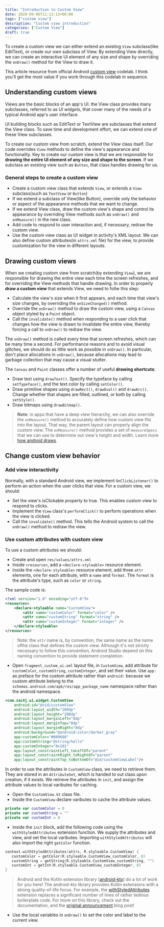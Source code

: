 ```yaml
---
title: "Introduction to Custom View"
date: 2020-09-06T11:11:13+08:00
tags: ["custom view"]
description: "Custom view introduction"
categories: ["Custom View"]
draft: true
---
```


To create a custom view we can either extend an existing `View` subclass(like EditText), or create our own subclass of View. By extending View directly, we can create an interactive UI element of any size and shape by overriding the `onDraw()` method for the View to draw it.

<!--more-->

This article resource from official Android [custom view][cv] codelab. I think you'll get the most value if you work through this codelab in sequence.

## Understanding custom views

Views are the basic blocks of an app's UI. the View class provides many subclasses, referred to as *UI widgets*, that cover many of the needs of a typical Android app's user interface.

UI building blocks such as EditText or TextView are subclasses that extend the View class. To save time and development effort, we can extend one of these View subclasses.

To create our custom view from scratch, extend the View class itself. Our code overrides `View` methods to define the view's appearance and functionality. Key to create our custom view is that we are responsible for **drawing the entire UI element of any size and shape to the screen**. If we subclass an existing view such as `Button`, that class handles drawing for us.

### General steps to create a custom view

+ Create a custom view class that extends `View`, or extends a `View` subclass(such as `TextView` or `Button`)
+ If we extend a subclass of View(like Button), override only the behavior or aspect of the appearance methods that we want to change.
+ If we extend View class, draw the custom view's shape and control its appearance by overriding View methods such as `onDraw()` and `onMeasure()` in the new class.
+ Add code to respond to user interaction and, if necessary, redraw the custom view.
+ Use the custom view class as UI widget in activity's XML layout. We can also define custom attributes(in `attrs.xml` file) for the view, to provide customization for the view in different layouts.

## Drawing custom views

When we creating custom view from scratch(by extending `View`), we are responsible for drawing the entire view each time the screen refreshes, and for overriding the View methods that handle drawing. In order to properly **draw a custom view** that extends View, we need to follw this step:

+ Calculate the view's size when it first appears, and each time that view's size changes, by overriding the `onSizeChanged()` method.
+ Override the `onDraw()` method to draw the custom view, using a `Canvas` object styled by a `Paint` object.
+ Call the `invalidate()` method when responding to a user click that changes how the view is drawn to invalidate the entire view, thereby forcing a call to `onDraw()` to redraw the view.

The `onDraw()` method is called every time that screen refreshes, which can be many time a second. For performance reasons and to avoid visual glitches, we should do as little work as possible in `onDraw()`. In particular, don't place allocations in `onDraw()`, because allocations may lead to garbage collection that may cause a visual stutter.

The `Canvas` and `Paint` classes offer a number of useful **drawing shortcuts**:

+ Draw text using `drawText()`. Specify the typeface by calling `setTypeface()`, and the text color by calling `setColor()`.
+ Draw primitive shapes using `drawRect()`, `drawOval()` and `drawArc()`. Change whether that shapes are filled, outlined, or both by calling `setStyle()`.
+ Draw bitmaps using `drawBitmap()`.

> **Note**: in apps that have a deep view hierarchy, we can also override the `onMeasure()` method to accurately define how custom view fits into the layout. That way, the parent layout can properly align the custom view. The `onMeasure()` method provides a set of `measureSpecs` that we can use to determine out view's height and width. Learn more [how android draws][had].

## Change custom view behavior

### Add view interactivity

Normally, with a standard Android view, we implement `OnClickListener()` to perform an action when the user clicks that view. For a custom view, we should:

+ Set the view's isClickable property to true. This enables custom view to respond to clicks.
+ Implement the `View` class's `performClick()` to perform operations when the view is clicked.
+ Call the `invalidate()` method. This tells the Android system to call the `onDraw()` method to redraw the view.

### Use custom attributes with custom view

To use a custom attributes we should:

+ Create and open `res/values/attrs.xml`
+ Inside `<resource>`, add a `<declare-styleable>` resource element.
+ Inside the `<declare-styleable>` resource element, add three `attr` elements, one for each attribute, with a `name` and `format`. The `format` is the attribute's type, such as `color` or `string`.

The sample code is:

``` xml
<?xml version="1.0" encoding="utf-8"?>
<resources>
    <declare-styleable name="CustomView">
        <attr name="customColor" format="color" />
        <attr name="customString" format="string" />
        <attr name="customInteger" format="integer" />
    </declare-styleable>
</resources>
```

> Note: the `attr` name is, by convention, the same name as the name ofthe class that defines the custom view. Although it's not strictly necessary to follow this convention, Android Studio depend on this naming convention to provide statement completion.

+ Open `fragment_custom_ui.xml` layout file, in `CustomView`, add attribute for `customColor`, `customString`, `customInteger`, and set their value. Use `app:` as preface for the custom attribute rather than `android:` because we custom attribute belong to the `schemas.android.com/apk/res/app_package_name` namespace rather than the android namespace.

``` xml
<com.zac4j.ui.widget.CustomView
    android:id="@+id/customView"
    android:layout_width="200dp"
    android:layout_height="200dp"
    android:layout_marginLeft="8dp"
    android:layout_marginTop="8dp"
    android:layout_marginRight="8dp"
    android:background="@android:color/darker_gray"
    app:customColor="#009688"
    app:customString="@string/hello"
    app:customInteger="0x101"
    app:layout_constraintLeft_toLeftOf="parent"
    app:layout_constraintRight_toRightOf="parent"
    app:layout_constraintTop_toBottomOf="@id/customViewLabel"/>
```

In order to use the attributes in `CustomView` class, we need to retrieve them. They are stored in an `AttributeSet`, which is handed to out class upon creation, if it exists. We retrieve the attributes in `init`, and assign the attribute values to local vaributes for caching.

+ Open the `CustomView.kt` class file.
+ Inside the `CustomView` declare vaributes to cache the attribute values.

``` kotlin
private var customColor = 0
private var customString = ""
private var customInt = 0
```

+ Inside the `init` block, add the following code using the `withStyledAttributes` extension function. We supply the attributes and view, and set the local vaributes. Importing `withStyledAttributes` will also import the right `getColor` function.

```kotlin
context.withStyledAttributes(attrs, R.styleable.CustomView) {
   customColor = getColor(R.styleable.CustomView_customColor, 0)
   customString = getString(R.styleable.CustomView_customString, "")
   customInt = getInt(R.styleable.CustomView_customInteger, 0)
}
```

> Android and the Kotlin extension library ([android-ktx][ktx]) do a lot of work for you here! The android-ktx library provides Kotlin extensions with a strong quality-of-life focus. For example, the [withStyledAttributes][wsa] extension replaces a significant number of lines of rather tedious boilerplate code. For more on this library, check out the documentation, and the [original announcement][oa] blog post!

+ Use the local variables in `onDraw()` to set the color and label to the current view.

[oa]:https://android-developers.googleblog.com/2018/02/introducing-android-ktx-even-sweeter.html
[wsa]:https://android.github.io/android-ktx/core-ktx/androidx.content/android.content.-context/index.html
[ktx]:https://android.github.io/android-ktx/core-ktx/index.html
[cv]:https://codelabs.developers.google.com/codelabs/advanced-andoid-kotlin-training-custom-views
[ref]:https://developer.android.com/guide/topics/ui/custom-components.html
[had]:https://developer.android.com/guide/topics/ui/how-android-draws.html
